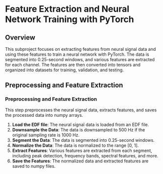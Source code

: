# Feature Extraction and Neural Network Training with PyTorch

## Overview
This subproject focuses on extracting features from neural signal data and using these features to train a neural network with PyTorch. The data is segmented into 0.25-second windows, and various features are extracted for each channel. The features are then converted into tensors and organized into datasets for training, validation, and testing.

## Preprocessing and Feature Extraction

### Preprocessing and Feature Extraction
This step preprocesses the neural signal data, extracts features, and saves the processed data into numpy arrays.

1. **Load the EDF file**: The neural signal data is loaded from an EDF file.
2. **Downsample the Data**: The data is downsampled to 500 Hz if the original sampling rate is 1000 Hz.
3. **Segment the Data**: The data is segmented into 0.25-second windows.
4. **Normalize the Data**: The data is normalized to the range [0, 1].
5. **Extract Features**: Various features are extracted from each segment, including peak detection, frequency bands, spectral features, and more.
6. **Save the Features**: The normalized data and extracted features are saved to numpy files.
